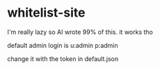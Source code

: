 # whitelist-site
I'm really lazy so AI wrote 99% of this.
it works tho

default admin login is
u:admin
p:admin

change it with the token in default.json